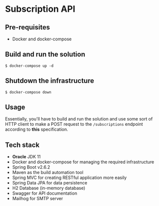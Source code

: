 # Subscription API

## Pre-requisites
- Docker and docker-compose

## Build and run the solution
``$ docker-compose up -d``

## Shutdown the infrastructure
``$ docker-compose down``

## Usage
Essentially, you'll have to build and run the solution and use some sort of
HTTP client to make a POST request to the ``/subscriptions`` endpoint 
according to **this** specification.

## Tech stack
- **Oracle** JDK 11
- Docker and docker-compose for managing the required infrastructure
- Spring Boot v2.6.2
- Maven as the build automation tool
- Spring MVC for creating RESTful application more easily
- Spring Data JPA for data persistence
- H2 Database (in-memory database)
- Swagger for API documentation
- Mailhog for SMTP server